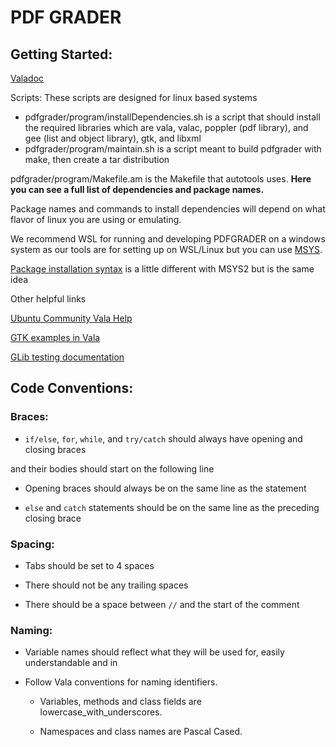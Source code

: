 # PDF GRADER

## Getting Started:

[Valadoc](https://valadoc.org/)

Scripts: These scripts are designed for linux based systems
- pdfgrader/program/installDependencies.sh is a script that should install the required libraries which are vala, valac, poppler (pdf library), and gee (list and object library), gtk, and libxml
- pdfgrader/program/maintain.sh is a script meant to build pdfgrader with make, then create a tar distribution

pdfgrader/program/Makefile.am is the Makefile that autotools uses. **Here you can see a full list of dependencies and package names.**

Package names and commands to install dependencies will depend on what flavor of linux you are using or emulating.

We recommend WSL for running and developing PDFGRADER on a windows system as our tools are for setting up on WSL/Linux but you can use [MSYS](https://www.msys2.org/).

[Package installation syntax](https://github.com/msys2/msys2/wiki/Using-packages) is a little different with MSYS2 but is the same idea

  

Other helpful links

[Ubuntu Community Vala Help](https://help.ubuntu.com/community/Vala)

[GTK examples in Vala](https://github.com/gerito1/vala-gtk-examples)

[GLib testing documentation](https://valadoc.org/glib-2.0/GLib.Test.html)

  

## Code Conventions:

### Braces:

- `if/else`, `for`, `while`, and `try/catch` should always have opening and closing braces

and their bodies should start on the following line

- Opening braces should always be on the same line as the statement

- `else` and `catch` statements should be on the same line as the preceding closing brace

### Spacing:

- Tabs should be set to 4 spaces

- There should not be any trailing spaces

- There should be a space between `//` and the start of the comment

### Naming:

- Variable names should reflect what they will be used for, easily understandable and in

- Follow Vala conventions for naming identifiers.

	- Variables, methods and class fields are lowercase_with_underscores.

	- Namespaces and class names are Pascal Cased.